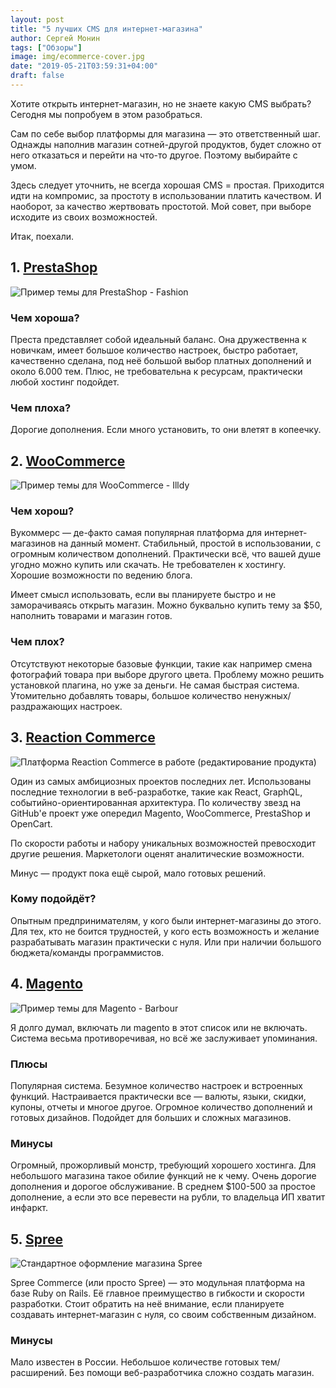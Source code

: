 ```yaml
---
layout: post
title: "5 лучших CMS для интернет-магазина"
author: Сергей Монин
tags: ["Обзоры"]
image: img/ecommerce-cover.jpg
date: "2019-05-21T03:59:31+04:00"
draft: false
---
```


Хотите открыть интернет-магазин, но не знаете какую CMS выбрать? Сегодня мы попробуем в этом разобраться.

Сам по себе выбор платформы для магазина — это ответственный шаг. Однажды наполнив магазин сотней-другой продуктов, будет сложно от него отказаться и перейти на что-то другое. Поэтому выбирайте с умом.

Здесь следует уточнить, не всегда хорошая CMS = простая. Приходится идти на компромис, за простоту в использовании платить качеством. И наоборот, за качество жертвовать простотой. Мой совет, при выборе исходите из своих возможностей.

Итак, поехали.   

## 1. [PrestaShop](https://www.prestashop.com/)

![Пример темы для PrestaShop - Fashion](./img/fashion-prestashop-theme.jpg)

### Чем хороша?

Преста представляет собой идеальный баланс. Она дружественна к новичкам, имеет большое количество настроек, быстро работает, качественно сделана, под неё большой выбор платных дополнений и около 6.000 тем. Плюс, не требовательна к ресурсам, практически любой хостинг подойдет.

### Чем плоха?

Дорогие дополнения. Если много установить, то они влетят в копеечку. 

## 2. [WooCommerce](https://woocommerce.com/)

![Пример темы для WooCommerce - Illdy](./img/illdy-free-business-landing-page-theme.jpg)

### Чем хорош?

Вукоммерс — де-факто самая популярная платформа для интернет-магазинов на данный момент. Стабильный, простой в использовании, с огромным количеством дополнений. Практически всё, что вашей душе угодно можно купить или скачать. Не требователен к хостингу. Хорошие возможности по ведению блога.  

Имеет смысл использовать, если вы планируете быстро и не заморачиваясь открыть магазин. Можно буквально купить тему за $50, наполнить товарами и магазин готов. 

### Чем плох?

Отсутствуют некоторые базовые функции, такие как например смена фотографий товара при выборе другого цвета. Проблему можно решить установкой плагина, но уже за деньги. Не самая быстрая система. Утомительно добавлять товары, большое количество ненужных/раздражающих настроек. 

## 3. [Reaction Commerce](https://www.reactioncommerce.com/)

![Платформа Reaction Commerce в работе (редактирование продукта)](./img/reaction-commerce-product-detail-page-edit-view.jpg)

Один из самых амбициозных проектов последних лет. Использованы последние технологии в веб-разработке, такие как React, GraphQL, событийно-ориентированная архитектура. По количеству звезд на GitHub'е проект уже опередил Magento, WooCommerce, PrestaShop и OpenCart.

По скорости работы и набору уникальных возможностей превосходит другие решения. Маркетологи оценят аналитические возможности.

Минус — продукт пока ещё сырой, мало готовых решений.

### Кому подойдёт?

Опытным предпринимателям, у кого были интернет-магазины до этого. Для тех, кто не боится трудностей, у кого есть возможность и желание разрабатывать магазин практически с нуля. Или при наличии большого бюджета/команды программистов. 

## 4. [Magento](https://magento.com)

![Пример темы для Magento - Barbour](./img/barbour-magento-theme.jpg)

Я долго думал, включать ли magento в этот список или не включать. Система весьма противоречивая, но всё же заслуживает упоминания.

### Плюсы

Популярная система. Безумное количество настроек и встроенных функций. Настраивается практически все — валюты, языки, скидки, купоны, отчеты и многое другое. Огромное количество дополнений и готовых дизайнов. Подойдет для больших и сложных магазинов.     

### Минусы

Огромный, прожорливый монстр, требующий хорошего хостинга. Для небольшого магазина такое обилие функций не к чему. Очень дорогие дополнения и дорогое обслуживание. В среднем $100-500 за простое дополнение, а если это все перевести на рубли, то владельца ИП хватит инфаркт.   

## 5. [Spree](https://spreecommerce.org/)

![Стандартное оформление магазина Spree](./img/spree.png)

Spree Commerce (или просто Spree) — это модульная платформа на базе Ruby on Rails. Её главное преимущество в гибкости и скорости разработки. Стоит обратить на неё внимание, если планируете создавать интернет-магазин с нуля, со своим собственным дизайном.

### Минусы

Мало известен в России. Небольшое количестве готовых тем/расширений. Без помощи веб-разработчика сложно создать магазин.    
